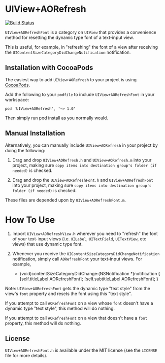 # UIView+AORefresh

[![Build Status](https://travis-ci.org/JRG-Developer/UIView-AORefreshFont.svg?branch=master)](https://travis-ci.org/JRG-Developer/UIView-AORefreshFont)

`UIView+AORefreshFont` is a category on `UIView` that provides a convenience method for resetting the dynamic type font of a text-input view.
 
This is useful, for example, in "refreshing" the font of a view after receiving the `UIContentSizeCategoryDidChangeNotification` notification.

## Installation with CocoaPods

The easiest way to add `UIView+AORefresh` to your project is using <a href="http://cocoapods.org">CocoaPods</a>.

Add the following to your `podfile` to include `UIView+AORefreshFont` in your workspace:

    pod 'UIView+AORefresh', '~> 1.0'
    
Then simply run pod install as you normally would.

## Manual Installation

Alternatively, you can manually include `UIView+AORefresh` in your project by doing the following:

1) Drag and drop `UIView+AORefresh.h` and `UIView+AORefresh.m` into your project, making sure `copy items into destination group's folder (if needed)` is checked.

2) Drag and drop the `UIView+AORefreshFont.h` and `UIView+AORefreshFont` into your project, making sure `copy items into destination group's folder (if needed)` is checked. 

These files are depended upon by `UIView+AORefreshFont.m`.

# How To Use

1) Import `UIView+AORefreshView.h` wherever you need to "refresh" the font of your text-input views (i.e. `UILabel`, `UITextField`, `UITextView`, etc views) that use dynamic type font.

2) Whenever you receive the `UIContentSizeCategoryDidChangeNotification` notification, simply call `AORefreshFont` your text-input views. For example,

    - (void)contentSizeCategoryDidChange:(NSNotification *)notification
    {
      [self.titleLabel AORefreshFont];
      [self.subtitleLabel AORefreshFont];
    }

Note: `UIView+AORefreshFont` gets the dynamic type "text style" from the view's `font` property and resets the font using this "text style".

If you attempt to call `AORefreshFont` on a view whose `font` doesn't have a dynamic type "text style", this method will do nothing.

If you attempt to call `AORefreshFont` on a view that doesn't have a `font` property, this method will do nothing.

## License

`UIView+AORefreshFont.h` is available under the MIT license (see the `LICENSE` file for more details).